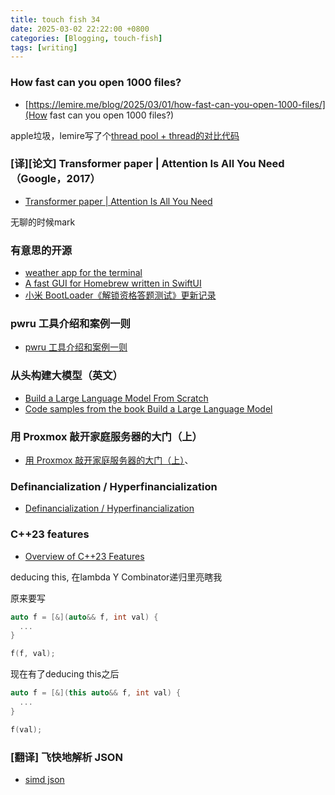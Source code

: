 ```yaml
---
title: touch fish 34
date: 2025-03-02 22:22:00 +0800
categories: [Blogging, touch-fish]
tags: [writing]
---
```


### How fast can you open 1000 files?

+ [https://lemire.me/blog/2025/03/01/how-fast-can-you-open-1000-files/](How fast can you open 1000 files?)

apple垃圾，lemire写了个[thread pool + thread的对比代码](https://github.com/lemire/Code-used-on-Daniel-Lemire-s-blog/tree/master/2025/03/01)


### [译][论文] Transformer paper | Attention Is All You Need（Google，2017）

+ [Transformer paper | Attention Is All You Need](https://arthurchiao.art/blog/attention-is-all-you-need-zh/)

无聊的时候mark

### 有意思的开源

+ [weather app for the terminal](https://github.com/schachmat/wego)
+ [A fast GUI for Homebrew written in SwiftUI](https://github.com/buresdv/Cork)
+ [小米 BootLoader《解锁资格答题测试》更新记录](https://github.com/MlgmXyysd/Xiaomi-BootLoader-Questionnaire)

### pwru 工具介绍和案例一则

+ [pwru 工具介绍和案例一则](https://www.kawabangga.com/posts/6879)

### 从头构建大模型（英文）

+ [Build a Large Language Model From Scratch](https://brettgfitzgerald.com/posts/build-a-large-language-model/)
+ [Code samples from the book Build a Large Language Model](https://github.com/controversy187/build-a-large-language-model)

### 用 Proxmox 敲开家庭服务器的大门（上）

+ [用 Proxmox 敲开家庭服务器的大门（上）](https://sspai.com/prime/story/proxmox-homelab-guide-1)、

### Definancialization / Hyperfinancialization

+ [Definancialization / Hyperfinancialization](https://mylessnider.com/articles/definancialization-hyperfinancialization)

### C++23 features 

+ [Overview of C++23 Features](https://zhuanlan.zhihu.com/p/600302082)

deducing this, 在lambda Y Combinator递归里亮瞎我


原来要写
```cpp
auto f = [&](auto&& f, int val) {
  ...
}

f(f, val);
```

现在有了deducing this之后
```cpp
auto f = [&](this auto&& f, int val) {
  ...
}

f(val);
```

### [翻译] 飞快地解析 JSON

+ [simd json](https://www.bluepuni.com/archives/parsing-json-really-quickly/)
